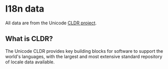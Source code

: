 # I18n data

All data are from the Unicode [CLDR project](http://unicode.org/Public/cldr/).

## What is CLDR?

The Unicode CLDR provides key building blocks for software to support the world's languages, with the largest and most extensive standard repository of locale data available.

